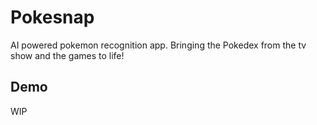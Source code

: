 
# Pokesnap

AI powered pokemon recognition app. Bringing the Pokedex from the tv show and the games to life!


## Demo

WIP


